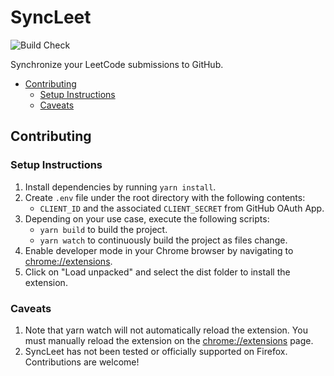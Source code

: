 # SyncLeet

![Build Check](https://github.com/SyncLeet/extension/actions/workflows/build-check.yml/badge.svg)

Synchronize your LeetCode submissions to GitHub.

- [Contributing](#contributing)
  - [Setup Instructions](#setup-instructions)
  - [Caveats](#caveats)

## Contributing

### Setup Instructions

1. Install dependencies by running `yarn install`.
2. Create `.env` file under the root directory with the following contents:
   - `CLIENT_ID` and the associated `CLIENT_SECRET` from GitHub OAuth App.
3. Depending on your use case, execute the following scripts:
   - `yarn build` to build the project.
   - `yarn watch` to continuously build the project as files change.
4. Enable developer mode in your Chrome browser by navigating to [chrome://extensions](chrome://extensions).
5. Click on "Load unpacked" and select the dist folder to install the extension.

### Caveats

1. Note that yarn watch will not automatically reload the extension. You must manually reload the extension on the [chrome://extensions](chrome://extensions) page.
2. SyncLeet has not been tested or officially supported on Firefox. Contributions are welcome!
